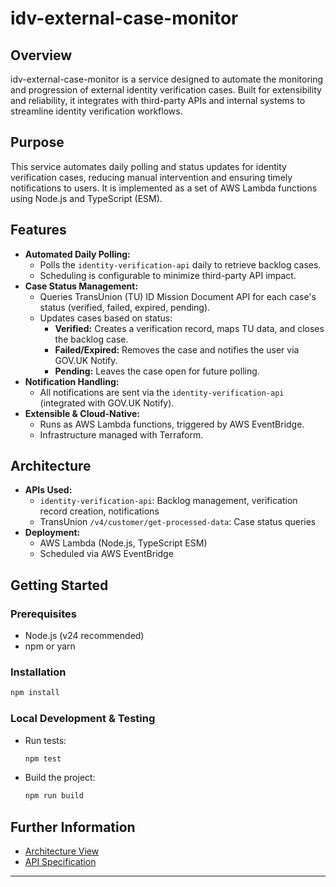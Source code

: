 # idv-external-case-monitor

## Overview

idv-external-case-monitor is a service designed to automate the monitoring and progression of external identity verification cases. Built for extensibility and reliability, it integrates with third-party APIs and internal systems to streamline identity verification workflows.

## Purpose

This service automates daily polling and status updates for identity verification cases, reducing manual intervention and ensuring timely notifications to users. It is implemented as a set of AWS Lambda functions using Node.js and TypeScript (ESM).

## Features

- **Automated Daily Polling:**
  - Polls the `identity-verification-api` daily to retrieve backlog cases.
  - Scheduling is configurable to minimize third-party API impact.
- **Case Status Management:**
  - Queries TransUnion (TU) ID Mission Document API for each case's status (verified, failed, expired, pending).
  - Updates cases based on status:
    - **Verified:** Creates a verification record, maps TU data, and closes the backlog case.
    - **Failed/Expired:** Removes the case and notifies the user via GOV.UK Notify.
    - **Pending:** Leaves the case open for future polling.
- **Notification Handling:**
  - All notifications are sent via the `identity-verification-api` (integrated with GOV.UK Notify).
- **Extensible & Cloud-Native:**
  - Runs as AWS Lambda functions, triggered by AWS EventBridge.
  - Infrastructure managed with Terraform.

## Architecture

- **APIs Used:**
  - `identity-verification-api`: Backlog management, verification record creation, notifications
  - TransUnion `/v4/customer/get-processed-data`: Case status queries
- **Deployment:**
  - AWS Lambda (Node.js, TypeScript ESM)
  - Scheduled via AWS EventBridge

## Getting Started

### Prerequisites
- Node.js (v24 recommended)
- npm or yarn

### Installation

```bash
npm install
```

### Local Development & Testing

- Run tests:
  ```bash
  npm test
  ```
- Build the project:
  ```bash
  npm run build
  ```
  
## Further Information

- [Architecture View](https://companieshouse.atlassian.net/wiki/spaces/~7120204e84cbf1c489428f9a5d93a92d9df21c/pages/5428674699/IDV+Alternate+Routes+Product+Route+Design+Proposal#New-Service---TU-Verification-Adapter-Service)
- [API Specification](https://github.com/companieshouse/private.api.ch.gov.uk-specifications/blob/master/src/main/resources/verification/identity-verification.yml)

---
